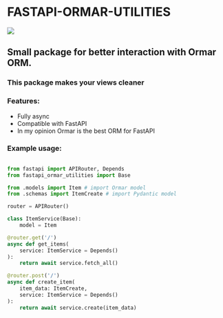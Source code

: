 # FASTAPI-ORMAR-UTILITIES
![](https://www.code-inspector.com/project/19657/score/svg)
## Small package for better interaction with Ormar ORM.

### This package makes your views cleaner

### Features:
* Fully async
* Compatible with FastAPI
* In my opinion Ormar is the best ORM for FastAPI


### Example usage:
```python

from fastapi import APIRouter, Depends
from fastapi_ormar_utilities import Base

from .models import Item # import Ormar model
from .schemas import ItemCreate # import Pydantic model

router = APIRouter()

class ItemService(Base):
    model = Item

@router.get('/')
async def get_items(
    service: ItemService = Depends()
):
    return await service.fetch_all()

@router.post('/')
async def create_item(
    item_data: ItemCreate,
    service: ItemService = Depends()
):
    return await service.create(item_data)
```
